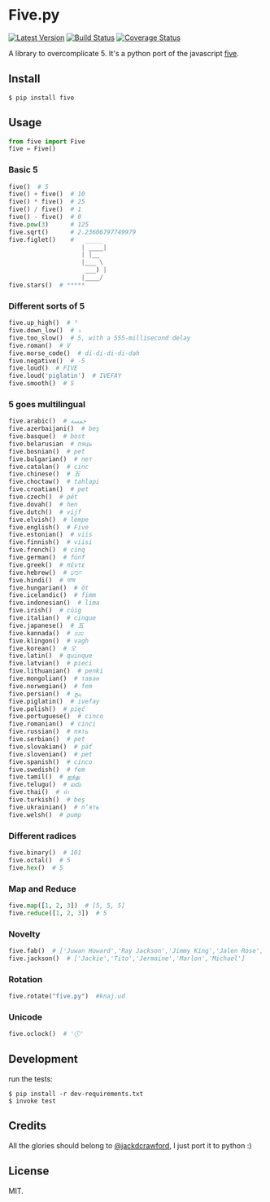 # Five.py

[![Latest Version][1]][2]
[![Build Status][3]][4]
[![Coverage Status][5]][6]

A library to overcomplicate 5. It's a python port of the javascript [five][].


## Install

    $ pip install five


## Usage

```python
from five import Five
five = Five()
```

### Basic 5
```python
five()  # 5
five() + five()  # 10
five() * five()  # 25
five() / five()  # 1
five() - five()  # 0
five.pow(3)      # 125
five.sqrt()      # 2.23606797749979
five.figlet()    #   _____
                    | ____|
                    | |__
                    |___ \
                     ___) |
                    |____/
five.stars()  # *****
```

### Different sorts of 5
```python
five.up_high()  # ⁵
five.down_low()  # ₅
five.too_slow()  # 5, with a 555-millisecond delay
five.roman()  # V
five.morse_code()  # di-di-di-di-dah
five.negative()  # -5
five.loud()  # FIVE
five.loud('piglatin')  # IVEFAY
five.smooth()  # S
```

### 5 goes multilingual
```python
five.arabic()  # خمسة
five.azerbaijani()  # beş
five.basque()  # bost
five.belarusian  # пяць
five.bosnian()  # pet
five.bulgarian()  # пет
five.catalan()  # cinc
five.chinese()  # 五
five.choctaw()  # tahlapi
five.croatian()  # pet
five.czech()  # pět
five.dovah()  # hen
five.dutch()  # vijf
five.elvish()  # lempe
five.english()  # Five
five.estonian()  # viis
five.finnish()  # viisi
five.french()  # cinq
five.german()  # fünf
five.greek()  # πέντε
five.hebrew()  # חמש
five.hindi()  # पांच
five.hungarian()  # öt
five.icelandic()  # fimm
five.indonesian()  # lima
five.irish()  # cúig
five.italian()  # cinque
five.japanese()  # 五
five.kannada()  # ಐದು
five.klingon()  # vagh
five.korean()  # 오
five.latin()  # quinque
five.latvian()  # pieci
five.lithuanian()  # penki
five.mongolian()  # таван
five.norwegian()  # fem
five.persian()  # پنج
five.piglatin()  # ivefay
five.polish()  # pięć
five.portuguese()  # cinco
five.romanian()  # cinci
five.russian()  # пять
five.serbian()  # pet
five.slovakian()  # päť
five.slovenian()  # pet
five.spanish()  # cinco
five.swedish()  # fem
five.tamil()  # ஐந்து
five.telugu()  # ఐదు
five.thai()  # ห้า
five.turkish()  # beş
five.ukrainian()  # п’ять
five.welsh()  # pump
```

### Different radices
```python
five.binary()  # 101
five.octal()  # 5
five.hex()  # 5
```

### Map and Reduce
```python
five.map([1, 2, 3])  # [5, 5, 5]
five.reduce([1, 2, 3])  # 5
```

### Novelty
```python
five.fab()  # ['Juwan Howard','Ray Jackson','Jimmy King','Jalen Rose','Chris Webber']
five.jackson()  # ['Jackie','Tito','Jermaine','Marlon','Michael']
```

### Rotation
```python
five.rotate("five.py")  #knaj.ud
```

### Unicode
```python
five.oclock()  # '🕔'
```

## Development

run the tests:

    $ pip install -r dev-requirements.txt
    $ invoke test

## Credits

All the glories should belong to [@jackdcrawford][], I just port it to python :)

## License

MIT.

[1]: http://img.shields.io/pypi/v/five.svg
[2]: https://pypi.python.org/pypi/five
[3]: https://travis-ci.org/lord63/five.py.svg
[4]: https://travis-ci.org/lord63/five.py
[5]: https://coveralls.io/repos/lord63/five.py/badge.svg
[6]: https://coveralls.io/r/lord63/five.py
[five]: https://github.com/jackdcrawford/five
[@jackdcrawford]: https://github.com/jackdcrawford
